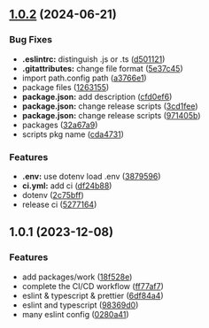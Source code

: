 

## [1.0.2](https://github.com/qlover/fe-base/compare/1.0.1...1.0.2) (2024-06-21)


### Bug Fixes

* **.eslintrc:** distinguish .js or .ts ([d501121](https://github.com/qlover/fe-base/commit/d501121fee68657c2c5bb448b90920bf185520cc))
* **.gitattributes:** change file format ([5e37c45](https://github.com/qlover/fe-base/commit/5e37c45e5afca0ff53bc4c1784f9223063c44086))
* import path.config path ([a3766e1](https://github.com/qlover/fe-base/commit/a3766e1877ef38a1661bc3bb55f4bb37bf436bbb))
* package files ([1263155](https://github.com/qlover/fe-base/commit/12631559ffdaaaba0c431c460663de771171c607))
* **package.json:** add description ([cfd0ef6](https://github.com/qlover/fe-base/commit/cfd0ef6a3cf2477cafc0ac827dd4459defdebda2))
* **package.json:** change release scripts ([3cd1fee](https://github.com/qlover/fe-base/commit/3cd1feeae8049d406523aa2a1285fc13c8d7b75a))
* **package.json:** change release scripts ([971405b](https://github.com/qlover/fe-base/commit/971405bb9ff3fed919a9036b3723cd4ac50ac4d6))
* packages ([32a67a9](https://github.com/qlover/fe-base/commit/32a67a9441c69981422d0fe2b5246ea0f6de647d))
* scripts pkg name ([cda4731](https://github.com/qlover/fe-base/commit/cda4731d244eb8f4c14ea374b98b4d995d886d5b))


### Features

* **.env:** use dotenv load .env ([3879596](https://github.com/qlover/fe-base/commit/3879596f6ca4017b1f12e4fc3ea5c928dc575fd0))
* **ci.yml:** add ci ([df24b88](https://github.com/qlover/fe-base/commit/df24b883138c710a3f1b8d2f97acf415d5e3c5e7))
* dotenv ([2c75bff](https://github.com/qlover/fe-base/commit/2c75bffb07ec5c60d70414963e437b7612268c78))
* release ci ([5277164](https://github.com/qlover/fe-base/commit/52771642fd7f70c9a79943c14f4b9f6a6c340fb5))

## 1.0.1 (2023-12-08)


### Features

* add packages/work ([18f528e](https://github.com/qlover/front-work/commit/18f528e9d41ca43abe615b57863c8acde96952ca))
* complete the CI/CD workflow ([ff77af7](https://github.com/qlover/front-work/commit/ff77af71a508b8f1cff5730ddf881cddaa309b01))
* eslint & typescript & prettier ([6df84a4](https://github.com/qlover/front-work/commit/6df84a47a2fd7ff686ace9ffe43830481feb47d8))
* eslint and typescript ([98369d0](https://github.com/qlover/front-work/commit/98369d0cf3b77f51a8a42888fe12087327d46f20))
* many eslint config ([0280a41](https://github.com/qlover/front-work/commit/0280a414fcaf6d6a9aafd73b8c18609c89892d7c))
